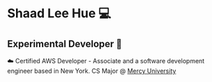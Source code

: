 # Shaad Lee Hue 💻
## Experimental Developer 🧪


☁️ Certified AWS Developer - Associate and a software development engineer based in New York. CS Major @ <a href="https://www.mercy.edu/">Mercy University</a>


<!--
**shaaddev/shaaddev** is a ✨ _special_ ✨ repository because its `README.md` (this file) appears on your GitHub profile.
-->
